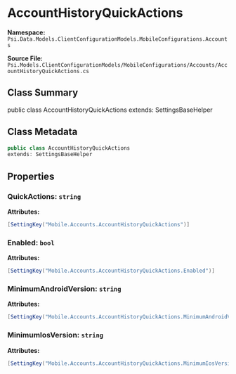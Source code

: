 # AccountHistoryQuickActions

**Namespace:** `Psi.Data.Models.ClientConfigurationModels.MobileConfigurations.Accounts`

**Source File:** `Psi.Models.ClientConfigurationModels/MobileConfigurations/Accounts/AccountHistoryQuickActions.cs`

## Class Summary

public class AccountHistoryQuickActions
extends: SettingsBaseHelper

## Class Metadata

```typescript
public class AccountHistoryQuickActions
extends: SettingsBaseHelper
```

## Properties

### QuickActions: `string`

**Attributes:**
```csharp
[SettingKey("Mobile.Accounts.AccountHistoryQuickActions")]
```

### Enabled: `bool`

**Attributes:**
```csharp
[SettingKey("Mobile.Accounts.AccountHistoryQuickActions.Enabled")]
```

### MinimumAndroidVersion: `string`

**Attributes:**
```csharp
[SettingKey("Mobile.Accounts.AccountHistoryQuickActions.MinimumAndroidVersion")]
```

### MinimumIosVersion: `string`

**Attributes:**
```csharp
[SettingKey("Mobile.Accounts.AccountHistoryQuickActions.MinimumIosVersion")]
```
